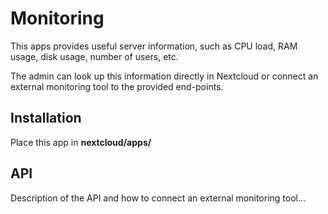# Monitoring

This apps provides useful server information, such as CPU load, RAM usage,
disk usage, number of users, etc.

The admin can look up this information directly in Nextcloud or connect an external
monitoring tool to the provided end-points.

## Installation

Place this app in **nextcloud/apps/**

## API

Description of the API and how to connect an external monitoring tool...


